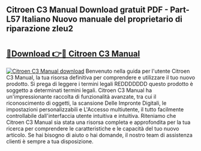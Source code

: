 ## Citroen C3 Manual Download gratuit PDF - Part-L57 Italiano Nuovo manuale del proprietario di riparazione zleu2

# <h2><a href="http://dfehg9.blite.top/?on=Citroen+C3+Manual">🔗Download 👉🔴 Citroen C3 Manual</a></h2>

[![Citroen C3 Manual download](https://i.imgur.com/lujVjoI.png)](http://dfehg9.blite.top/?on=Citroen+C3+Manual)
Benvenuto nella guida per l'utente Citroen C3 Manual, la tua risorsa definitiva per comprendere e utilizzare il tuo nuovo prodotto. Si prega di leggere i termini legali REDDDDDDD questo prodotto è soggetto a determinati termini legali. Citroen C3 Manual ha un'impressionante raccolta di funzionalità avanzate, tra cui il riconoscimento di oggetti, la scansione Delle Impronte Digitali, le impostazioni personalizzabili e L'Accesso multiutente, il tutto facilmente controllabile dall'interfaccia utente intuitiva e intuitiva. Riteniamo che Citroen C3 Manual sia stata una risorsa completa e approfondita per la tua ricerca per comprendere le caratteristiche e le capacità del tuo nuovo articolo. Se hai bisogno di aiuto o hai domande, il nostro team di assistenza clienti è sempre a tua disposizione.
